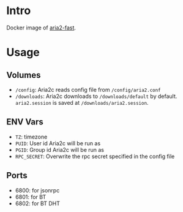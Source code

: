 # Intro
Docker image of [aria2-fast](https://aur.archlinux.org/packages/aria2-fast).

# Usage
## Volumes
- `/config`: Aria2c reads config file from `/config/aria2.conf`
- `/downloads`: Aria2c downloads to `/downloads/default` by default. `aria2.session` is saved at `/downloads/aria2.session`.

## ENV Vars
- `TZ`: timezone
- `PUID`: User id Aria2c will be run as
- `PGID`: Group id Aria2c will be run as
- `RPC_SECRET`: Overwrite the rpc secret specified in the config file

## Ports
- 6800: for jsonrpc
- 6801: for BT
- 6802: for BT DHT
